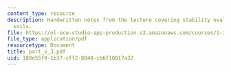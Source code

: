 ```yaml
---
content_type: resource
description: Handwritten notes from the lecture covering stability evaluation of cohesive
  soils.
file: https://ol-ocw-studio-app-production.s3.amazonaws.com/courses/1-361-advanced-soil-mechanics-fall-2004/188e55f91b37cff28040cb6f10017a32_part_v_3.pdf
file_type: application/pdf
resourcetype: Document
title: part_v_3.pdf
uid: 188e55f9-1b37-cff2-8040-cb6f10017a32
---
```

